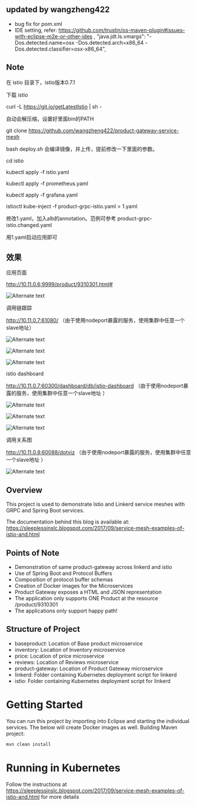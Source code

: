## updated by wangzheng422

* bug fix for pom.xml
* IDE setting, refer: https://github.com/trustin/os-maven-plugin#issues-with-eclipse-m2e-or-other-ides ,  "java.jdt.ls.vmargs": "-Dos.detected.name=osx -Dos.detected.arch=x86_64 -Dos.detected.classifier=osx-x86_64",

## Note

在 istio 目录下，istio版本0.7.1

下载 istio

curl -L https://git.io/getLatestIstio | sh -

自动会解压缩，设置好里面bin的PATH

git clone  https://github.com/wangzheng422/product-gateway-service-mesh

bash deploy.sh 会编译镜像，并上传，提前修改一下里面的参数。

cd istio

kubectl apply -f istio.yaml

kubectl apply -f prometheus.yaml

kubectl apply -f grafana.yaml

istioctl kube-inject -f product-grpc-istio.yaml > 1.yaml

修改1.yaml，加入alb的annotation。范例可参考 product-grpc-istio.changed.yaml

用1.yaml启动应用即可

## 效果

应用页面

<http://10.11.0.6:9999/product/9310301.html#>

![Alternate text](https://github.com/wangzheng422/product-gateway-service-mesh/raw/master/docs/image2018-4-8%2021_6_37.png)

调用链跟踪

<http://10.11.0.7:61080/> （由于使用nodeport暴露的服务，使用集群中任意一个slave地址）

![Alternate text](https://github.com/wangzheng422/product-gateway-service-mesh/raw/master/docs/image2018-4-8%2021_7_45.png)

![Alternate text](https://github.com/wangzheng422/product-gateway-service-mesh/raw/master/docs/image2018-4-12%200_1_56.png)

![Alternate text](https://github.com/wangzheng422/product-gateway-service-mesh/raw/master/docs/image2018-4-8%2021_8_25.png)

istio dashboard

<http://10.11.0.7:60300/dashboard/db/istio-dashboard>  （由于使用nodeport暴露的服务，使用集群中任意一个slave地址 ）

![Alternate text](https://github.com/wangzheng422/product-gateway-service-mesh/raw/master/docs/image2018-4-8%2021_10_26.png)

![Alternate text](https://github.com/wangzheng422/product-gateway-service-mesh/raw/master/docs/image2018-4-8%2021_10_50.png)

![Alternate text](https://github.com/wangzheng422/product-gateway-service-mesh/raw/master/docs/image2018-4-12%200_4_12.png)

调用关系图

<http://10.11.0.8:60088/dotviz> （由于使用nodeport暴露的服务，使用集群中任意一个slave地址 ）

![Alternate text](https://github.com/wangzheng422/product-gateway-service-mesh/raw/master/docs/image2018-4-8%2021_8_52.png)

## Overview

This project is used to demonstrate Istio and Linkerd service meshes with GRPC and Spring Boot services.

The documentation behind this blog is available at:
https://sleeplessinslc.blogspot.com/2017/09/service-mesh-examples-of-istio-and.html

## Points of Note

- Demonstration of same product-gateway across linkerd and istio
- Use of Spring Boot and Protocol Buffers
- Composition of protocol buffer schemas
- Creation of Docker images for the Microservices
- Product Gateway exposes a HTML and JSON representation
- The application only supports ONE Product at the resource /product/9310301
- The applications only support happy path!

## Structure of Project

- baseproduct: Location of Base product microservice
- inventory: Location of Inventory microservice
- price: Location of price microservice
- reviews: Location of Reviews microservice
- product-gateway: Location of Product Gateway microservice
- linkerd: Folder containing Kubernetes deployment script for linkerd
- istio: Folder containing Kubernetes deployment script for linkerd

# Getting Started

You can run this project by importing into Eclipse and starting the individual services. The below will create Docker images as well.
Building Maven project:
```bash
mvn clean install
```
# Running in Kubernetes

Follow the instructions at https://sleeplessinslc.blogspot.com/2017/09/service-mesh-examples-of-istio-and.html for more details
